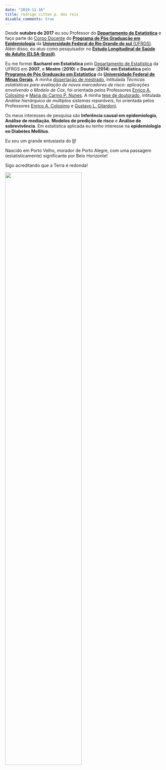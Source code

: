 ```yaml
---
date: "2019-11-16"
title: rodrigo citton p. dos reis
disable_comments: true
---
```


Desde __outubro de 2017__ eu sou Professor do [__Departamento de Estatística__](https://www.ufrgs.br/ime/departamentos/estatistica/) e faço parte do [Corpo Docente](http://www.ufrgs.br/ppgepi/docentes-1/permanentes) do [__Programa de Pós Graduação em Epidemiologia__](http://www.ufrgs.br/ppgepi) da [__Universidade Federal do Rio Grande do sul__ (UFRGS)](http://www.ufrgs.br). Além disso, eu atuo como pesquisador no [__Estudo Longitudinal de Saúde do Adulto (ELSA-Brasil)__](http://www.elsa.org.br/).

Eu me formei __Bacharel em Estatística__ pelo [Departamento de Estatística](https://www.ufrgs.br/ime/departamentos/estatistica/) da UFRGS em __2007__, e __Mestre__ (__2010__) e __Doutor__ (__2014__) __em Estatística__ pelo [__Programa de Pós Graduação em Estatística__](http://www.est.ufmg.br/portal/pos-graduacao) da [__Universidade Federal de Minas Gerais__](https://ufmg.br/). A minha [dissertação de mestrado](https://repositorio.ufmg.br/handle/1843/BUBD-AXFLZU), intitulada _Técnicas estatísticas para avaliação de novos marcadores de risco: aplicações envolvendo o Modelo de Cox_, foi orientada pelos Professores [Enrico A. Colosimo](http://www.est.ufmg.br/~enricoc/) e [Maria do Carmo P. Nunes](http://somos.ufmg.br/professor/maria-do-carmo-pereira-nunes). A minha [tese de doutorado](https://repositorio.ufmg.br/handle/1843/BUBD-9UNJCB), intitulada _Análise hierárquica de múltiplos sistemas reparáveis_, foi orientada pelos Professores [Enrico A. Colosimo](http://www.est.ufmg.br/~enricoc/) e [Gustavo L. Gilardoni](https://www.researchgate.net/profile/Gustavo_Gilardoni).

Os meus interesses de pesquisa são __Inferência causal em epidemiologia__, __Análise de mediação__, __Modelos de predição de risco__ e __Análise de sobrevivência__. Em estatística aplicada eu tenho interesse na __epidemiologia eo Diabetes Mellitus__.

Eu sou um grande entusiasta do [R](https://www.r-project.org/)!

Nascido em Porto Velho, morador de Porto Alegre, com uma passagem (estatisticamente) significante por Belo Horizonte!

Sigo acreditando que a Terra é redonda!

<img src="/./about_files/pvfc_logo.jpg" alt="" width="70%" class="center"/>
